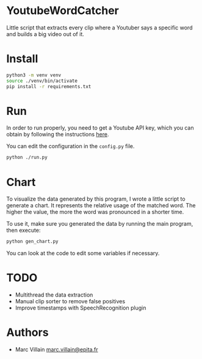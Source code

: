 YoutubeWordCatcher
===

Little script that extracts every clip where a Youtuber says a specific word and builds a big video out of it.

# Install

```bash
python3 -m venv venv
source ./venv/bin/activate
pip install -r requirements.txt
```

# Run

In order to run properly, you need to get a Youtube API key, which you can obtain by following the instructions [here](https://developers.google.com/youtube/registering_an_application).

You can edit the configuration in the `config.py` file.

```bash
python ./run.py
```

# Chart

To visualize the data generated by this program, I wrote a little script to generate a chart. It represents the relative usage of the matched word. The higher the value, the more the word was pronounced in a shorter time.

To use it, make sure you generated the data by running the main program, then execute:

```bash
python gen_chart.py
```

You can look at the code to edit some variables if necessary.

# TODO

* Multithread the data extraction
* Manual clip sorter to remove false positives
* Improve timestamps with SpeechRecognition plugin

# Authors

* Marc Villain <marc.villain@epita.fr>